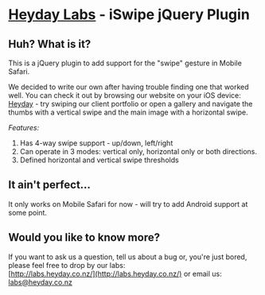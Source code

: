 [Heyday Labs](http://labs.heyday.co.nz/) - iSwipe jQuery Plugin
================================

Huh? What is it?
----------------

This is a jQuery plugin to add support for the "swipe" gesture in Mobile Safari.

We decided to write our own after having trouble finding one that worked well. You can check it out by browsing our website on your iOS device: [Heyday](http://heyday.co.nz/) - try swiping our client portfolio or open a gallery and navigate the thumbs with a vertical swipe and the main image with a horizontal swipe.

*Features:*

1. Has 4-way swipe support - up/down, left/right
2. Can operate in 3 modes: vertical only, horizontal only or both directions.
3. Defined horizontal and vertical swipe thresholds

It ain't perfect...
-------------------

It only works on Mobile Safari for now - will try to add Android support at some point.

Would you like to know more?
----------------------------

If you want to ask us a question, tell us about a bug or, you're just bored, please feel free to drop by our labs:  
[http://labs.heyday.co.nz/](http://labs.heyday.co.nz/) or email us: [labs@heyday.co.nz](mailto:labs@heyday.co.nz)